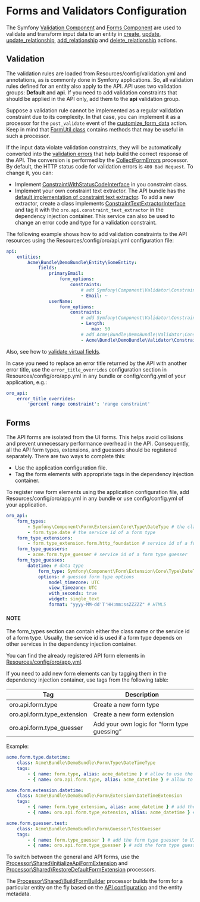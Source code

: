 <a id="web-api-forms"></a>

# Forms and Validators Configuration

The Symfony <a href="https://symfony.com/doc/5.4/validation.html" target="_blank">Validation Component</a> and <a href="https://symfony.com/doc/5.4/forms.html" target="_blank">Forms Component</a> are used to validate and transform input data to an entity in [create](actions.md#create-action), [update](actions.md#update-action), [update_relationship](actions.md#update-relationship-action), [add_relationship](actions.md#add-relationship-action) and [delete_relationship](actions.md#delete-relationship-action) actions.

## Validation

The validation rules are loaded from Resources/config/validation.yml and annotations, as is commonly done in Symfony applications. So, all validation rules defined for an entity also apply to the API. API uses two validation groups: **Default** and **api**. If you need to add validation constraints that should be applied in the API only, add them to the **api** validation group.

Suppose a validation rule cannot be implemented as a regular validation constraint due to its complexity. In that case, you can implement it as a processor for the `post_validate` event of  the [customize_form_data](actions.md#customize-form-data-action) action. Keep in mind that <a href="https://github.com/oroinc/platform/blob/5.1/src/Oro/Bundle/ApiBundle/Form/FormUtil.php" target="_blank">FormUtil class</a> contains methods that may be useful in such a processor.

If the input data violate validation constraints, they will be automatically converted into the [validation errors](processors.md#web-api-processors) that help build the correct response of the API. The conversion is performed by the <a href="https://github.com/oroinc/platform/blob/5.1/src/Oro/Bundle/ApiBundle/Processor/Shared/CollectFormErrors.php" target="_blank">CollectFormErrors</a> processor. By default, the HTTP status code for validation errors is `400 Bad Request`. To change it, you can:

- Implement <a href="https://github.com/oroinc/platform/blob/5.1/src/Oro/Bundle/ApiBundle/Validator/Constraints/ConstraintWithStatusCodeInterface.php" target="_blank">ConstraintWithStatusCodeInterface</a> in you constraint class.
- Implement your own constraint text extractor. The API bundle has the <a href="https://github.com/oroinc/platform/blob/5.1/src/Oro/Bundle/ApiBundle/Request/ConstraintTextExtractor.php" target="_blank">default implementation of constraint text extractor</a>. To add a new extractor, create a class implements <a href="https://github.com/oroinc/platform/blob/5.1/src/Oro/Bundle/ApiBundle/Request/ConstraintTextExtractorInterface.php" target="_blank">ConstraintTextExtractorInterface</a> and tag it with the `oro.api.constraint_text_extractor` in the dependency injection container. This service can also be used to change an error code and type for a validation constraint.

The following example shows how to add validation constraints to the API resources using the Resources/config/oro/api.yml configuration file:

```yaml
api:
    entities:
        Acme\Bundle\DemoBundle\Entity\SomeEntity:
            fields:
                primaryEmail:
                    form_options:
                        constraints:
                            # add Symfony\Component\Validator\Constraints\Email validation constraint
                            - Email: ~
                userName:
                    form_options:
                        constraints:
                            # add Symfony\Component\Validator\Constraints\Length validation constraint
                            - Length:
                                max: 50
                            # add Acme\Bundle\DemoBundle\Validator\Constraints\Alphanumeric validation constraint
                            - Acme\Bundle\DemoBundle\Validator\Constraints\Alphanumeric: ~
```

Also, see how to [validate virtual fields](how-to.md#validate-virtual-fields).

In case you need to replace an error title returned by the API with another error title,
use the `error_title_overrides` configuration section in Resources/config/oro/app.yml in any bundle
or config/config.yml of your application, e.g.:

```yaml
oro_api:
    error_title_overrides:
        'percent range constraint': 'range constraint'
```

## Forms

The API forms are isolated from the UI forms. This helps avoid collisions and prevent unnecessary performance overhead in the API. Consequently, all the API form types, extensions, and guessers should be registered separately. There are two ways to complete this:

- Use the application configuration file.
- Tag the form elements with appropriate tags in the dependency injection container.

To register new form elements using the application configuration file, add Resources/config/oro/app.yml in any bundle or use config/config.yml of your application.

```yaml
oro_api:
    form_types:
        - Symfony\Component\Form\Extension\Core\Type\DateType # the class name of a form type
        - form.type.date # the service id of a form type
    form_type_extensions:
        - form.type_extension.form.http_foundation # service id of a form type extension
    form_type_guessers:
        - acme.form.type_guesser # service id of a form type guesser
    form_type_guesses:
        datetime: # data type
            form_type: Symfony\Component\Form\Extension\Core\Type\DateTimeType # the guessed form type
            options: # guessed form type options
                model_timezone: UTC
                view_timezone: UTC
                with_seconds: true
                widget: single_text
                format: "yyyy-MM-dd'T'HH:mm:ssZZZZZ" # HTML5
```

#### NOTE
The form_types section can contain either the class name or the service id of a form type. Usually, the service id is used if a form type depends on other services in the dependency injection container.

You can find the already registered API form elements in <a href="https://github.com/oroinc/platform/tree/5.1/src/Oro/Bundle/ApiBundle/Resources/config/oro/app.yml" target="_blank">Resources/config/oro/app.yml</a>.

If you need to add new form elements can by tagging them in the dependency injection container, use tags from the following table:

| Tag                         | Description                                 |
|-----------------------------|---------------------------------------------|
| oro.api.form.type           | Create a new form type                      |
| oro.api.form.type_extension | Create a new form extension                 |
| oro.api.form.type_guesser   | Add your own logic for “form type guessing” |

Example:

```yaml
acme.form.type.datetime:
    class: Acme\Bundle\DemoBundle\Form\Type\DateTimeType
    tags:
        - { name: form.type, alias: acme_datetime } # allow to use the form type on UI
        - { name: oro.api.form.type, alias: acme_datetime } # allow to use the form type in API

acme.form.extension.datetime:
    class: Acme\Bundle\DemoBundle\Form\Extension\DateTimeExtension
    tags:
        - { name: form.type_extension, alias: acme_datetime } # add the form extension to UI forms
        - { name: oro.api.form.type_extension, alias: acme_datetime } # add the form extension to API forms

acme.form.guesser.test:
    class: Acme\Bundle\DemoBundle\Form\Guesser\TestGuesser
    tags:
        - { name: form.type_guesser } # add the form type guesser to UI forms
        - { name: oro.api.form.type_guesser } # add the form type guesser to API forms
```

To switch between the general and API forms, use the <a href="https://github.com/oroinc/platform/blob/5.1/src/Oro/Bundle/ApiBundle/Processor/Shared/InitializeApiFormExtension.php" target="_blank">Processor\\Shared\\InitializeApiFormExtension</a> and <a href="https://github.com/oroinc/platform/blob/5.1/src/Oro/Bundle/ApiBundle/Processor/Shared/RestoreDefaultFormExtension.php" target="_blank">Processor\\Shared\\RestoreDefaultFormExtension</a> processors.

The <a href="https://github.com/oroinc/platform/blob/5.1/src/Oro/Bundle/ApiBundle/Processor/Shared/BuildFormBuilder.php" target="_blank">Processor\\Shared\\BuildFormBuilder</a> processor builds the form for a particular entity on the fly based on the [API configuration](configuration.md#web-api-configuration) and the entity metadata.

<!-- Frontend -->
